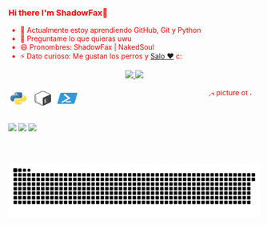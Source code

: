 <style type="text/css" rel="stylesheet">
* { color: red; }
</style>

### Hi there I'm ShadowFax👋

- 🌱 Actualmente estoy aprendiendo GitHub, Git y Python  
- 💬 Preguntame lo que quieras uwu
- 😄 Pronombres: ShadowFax | NakedSoul
- ⚡ Dato curioso: Me gustan los perros y [Salo ♥](https://github.com/SayagoDev) c:

<div align="center">
  <a href="https://github.com/shadowfaxumu">
  <img height="180em" src="https://github-readme-stats.vercel.app/api?username=shadowfaxumu&show_icons=true&theme=synthwave&include_all_commits=true&count_private=true"/>
  <img height="180em" src="https://github-readme-stats.vercel.app/api/top-langs/?username=shadowfaxumu&layout=compact&langs_count=7&theme=synthwave"/>
  </a>
</div>

<div style="display: inline;"><br>
  <img align="center" alt="Python icon" height="30" width="40" src="https://raw.githubusercontent.com/devicons/devicon/master/icons/python/python-original.svg">
  <img align="center" alt="Bash icon" height="40" width="50" src="https://raw.githubusercontent.com/SayagoDev/icons/main/bash.svg">
  <img align="center" alt="PowerShell icon" height="30" width="40"src="https://raw.githubusercontent.com/SayagoDev/icons/main/powershell.svg">


  <img align="right" alt="A picture of me" height="150em" style="border-radius:50px;" src="https://i.picasion.com/pic91/7381321b5a33f2457809d64ad42a3cc4.gif"> 
</div>

##


<div> 
  <a href="https://instagram.com/ShadowFaxumu" target="_blank"><img src="https://img.shields.io/badge/-Instagram-%23E4405F?style=for-the-badge&logo=instagram&logoColor=white" target="_blank"></a>
 <a href="https://discord.gg/BgFAWGSq7z" target="_blank"><img src="https://img.shields.io/badge/Discord-7289DA?style=for-the-badge&logo=discord&logoColor=white" target="_blank"></a> 
  <a href = "mailto:paulina151214@gmail.com"><img src="https://img.shields.io/badge/-Gmail-%23333?style=for-the-badge&logo=gmail&logoColor=white" target="_blank"></a>
  
  ![Snake animation](https://github.com/ShadowFaxumu/shadowfaxumu/blob/output/github-contribution-grid-snake.svg)
</div>
